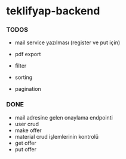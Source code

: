 # teklifyap-backend

### TODOS

- mail service yazılması (register ve put için)
- pdf export

- filter
- sorting
- pagination


### DONE

- mail adresine gelen onaylama endpointi
- user crud
- make offer
- material crud işlemlerinin kontrolü
- get offer
- put offer